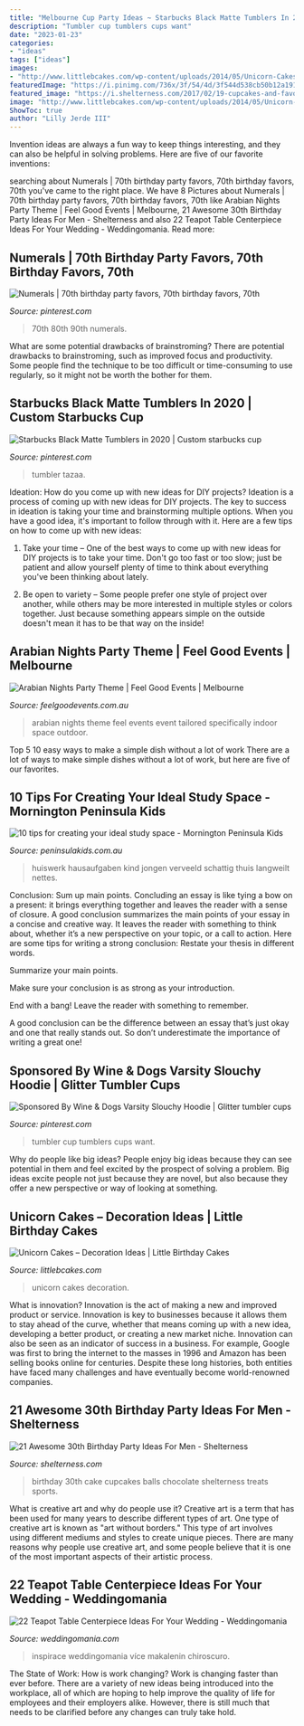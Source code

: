 ```yaml
---
title: "Melbourne Cup Party Ideas ~ Starbucks Black Matte Tumblers In 2020"
description: "Tumbler cup tumblers cups want"
date: "2023-01-23"
categories:
- "ideas"
tags: ["ideas"]
images:
- "http://www.littlebcakes.com/wp-content/uploads/2014/05/Unicorn-Cakes-1024x756.jpg"
featuredImage: "https://i.pinimg.com/736x/3f/54/4d/3f544d538cb50b12a1910b88fbd025bb.jpg"
featured_image: "https://i.shelterness.com/2017/02/19-cupcakes-and-favorite-beer-instead-of-a-birthday-cake.jpg"
image: "http://www.littlebcakes.com/wp-content/uploads/2014/05/Unicorn-Cakes-1024x756.jpg"
ShowToc: true
author: "Lilly Jerde III"
---
```



Invention ideas are always a fun way to keep things interesting, and they can also be helpful in solving problems. Here are five of our favorite inventions: 

	

		
searching about Numerals | 70th birthday party favors, 70th birthday favors, 70th you've came to the right place. We have 8 Pictures about Numerals | 70th birthday party favors, 70th birthday favors, 70th like Arabian Nights Party Theme | Feel Good Events | Melbourne, 21 Awesome 30th Birthday Party Ideas For Men - Shelterness and also 22 Teapot Table Centerpiece Ideas For Your Wedding - Weddingomania. Read more:
		
    
## Numerals | 70th Birthday Party Favors, 70th Birthday Favors, 70th

<img loading=lazy src="https://i.pinimg.com/736x/91/7a/51/917a512f9341ed8070f4710617a7704f--monogram-cookies-cookie-icing.jpg" onerror="this.onerror=null;this.src='https://tse4.mm.bing.net/th?id=OIP.Xni42bzdk7c54r5e10rGUgHaLD&amp;pid=15.1';" alt="Numerals | 70th birthday party favors, 70th birthday favors, 70th">

_Source: pinterest.com_

>70th 80th 90th numerals. 

	

What are some potential drawbacks of brainstroming?
There are potential drawbacks to brainstroming, such as improved focus and productivity. Some people find the technique to be too difficult or time-consuming to use regularly, so it might not be worth the bother for them.

    
## Starbucks Black Matte Tumblers In 2020 | Custom Starbucks Cup

<img loading=lazy src="https://i.pinimg.com/736x/f5/17/41/f51741c339e2747ac598cd1d93372518.jpg" onerror="this.onerror=null;this.src='https://tse3.mm.bing.net/th?id=OIP.GLJ6CW7HipbrHlw9sw6irAHaJ3&amp;pid=15.1';" alt="Starbucks Black Matte Tumblers in 2020 | Custom starbucks cup">

_Source: pinterest.com_

>tumbler tazaa. 

	

Ideation: How do you come up with new ideas for DIY projects?
Ideation is a process of coming up with new ideas for DIY projects. The key to success in ideation is taking your time and brainstorming multiple options. When you have a good idea, it's important to follow through with it. Here are a few tips on how to come up with new ideas:
1. Take your time – One of the best ways to come up with new ideas for DIY projects is to take your time. Don't go too fast or too slow; just be patient and allow yourself plenty of time to think about everything you've been thinking about lately.

2. Be open to variety – Some people prefer one style of project over another, while others may be more interested in multiple styles or colors together. Just because something appears simple on the outside doesn't mean it has to be that way on the inside!


    
## Arabian Nights Party Theme | Feel Good Events | Melbourne

<img loading=lazy src="https://www.feelgoodevents.com.au/wp-content/uploads/2018/07/FGE-ArabianNights-606030-0974-scaled.jpg" onerror="this.onerror=null;this.src='https://tse3.mm.bing.net/th?id=OIP.J6OCdgLgCpahsdpIfeXFCwHaE8&amp;pid=15.1';" alt="Arabian Nights Party Theme | Feel Good Events | Melbourne">

_Source: feelgoodevents.com.au_

>arabian nights theme feel events event tailored specifically indoor space outdoor. 

	

Top 5 10 easy ways to make a simple dish without a lot of work
There are a lot of ways to make simple dishes without a lot of work, but here are five of our favorites.

    
## 10 Tips For Creating Your Ideal Study Space - Mornington Peninsula Kids

<img loading=lazy src="http://peninsulakids.com.au/wp-content/uploads/2020/07/dreamstime_xxl_150772229.jpg" onerror="this.onerror=null;this.src='https://tse1.mm.bing.net/th?id=OIP.J65fKM4eoqcJKtFk_XmzhQHaE8&amp;pid=15.1';" alt="10 tips for creating your ideal study space - Mornington Peninsula Kids">

_Source: peninsulakids.com.au_

>huiswerk hausaufgaben kind jongen verveeld schattig thuis langweilt nettes. 

	

Conclusion: Sum up main points.
Concluding an essay is like tying a bow on a present: it brings everything together and leaves the reader with a sense of closure. A good conclusion summarizes the main points of your essay in a concise and creative way. It leaves the reader with something to think about, whether it’s a new perspective on your topic, or a call to action. Here are some tips for writing a strong conclusion:
 Restate your thesis in different words.

Summarize your main points.

Make sure your conclusion is as strong as your introduction.

End with a bang! Leave the reader with something to remember.

A good conclusion can be the difference between an essay that’s just okay and one that really stands out. So don’t underestimate the importance of writing a great one!

    
## Sponsored By Wine &amp; Dogs Varsity Slouchy Hoodie | Glitter Tumbler Cups

<img loading=lazy src="https://i.pinimg.com/736x/3f/54/4d/3f544d538cb50b12a1910b88fbd025bb.jpg" onerror="this.onerror=null;this.src='https://tse3.mm.bing.net/th?id=OIP.lmist3WUG5UQxNLcCNvqFAHaJ4&amp;pid=15.1';" alt="Sponsored By Wine &amp; Dogs Varsity Slouchy Hoodie | Glitter tumbler cups">

_Source: pinterest.com_

>tumbler cup tumblers cups want. 

	

Why do people like big ideas?
People enjoy big ideas because they can see potential in them and feel excited by the prospect of solving a problem. Big ideas excite people not just because they are novel, but also because they offer a new perspective or way of looking at something.

    
## Unicorn Cakes – Decoration Ideas | Little Birthday Cakes

<img loading=lazy src="http://www.littlebcakes.com/wp-content/uploads/2014/05/Unicorn-Cakes-1024x756.jpg" onerror="this.onerror=null;this.src='https://tse1.mm.bing.net/th?id=OIP.lqU3RIpeL2cM-NEO-rZOJAHaFd&amp;pid=15.1';" alt="Unicorn Cakes – Decoration Ideas | Little Birthday Cakes">

_Source: littlebcakes.com_

>unicorn cakes decoration. 

	

What is innovation?
Innovation is the act of making a new and improved product or service. Innovation is key to businesses because it allows them to stay ahead of the curve, whether that means coming up with a new idea, developing a better product, or creating a new market niche. Innovation can also be seen as an indicator of success in a business. For example, Google was first to bring the internet to the masses in 1996 and Amazon has been selling books online for centuries. Despite these long histories, both entities have faced many challenges and have eventually become world-renowned companies.

    
## 21 Awesome 30th Birthday Party Ideas For Men - Shelterness

<img loading=lazy src="https://i.shelterness.com/2017/02/19-cupcakes-and-favorite-beer-instead-of-a-birthday-cake.jpg" onerror="this.onerror=null;this.src='https://tse3.mm.bing.net/th?id=OIP.J8x-agjspB3_SHws4XPtYwHaKf&amp;pid=15.1';" alt="21 Awesome 30th Birthday Party Ideas For Men - Shelterness">

_Source: shelterness.com_

>birthday 30th cake cupcakes balls chocolate shelterness treats sports. 

	

What is creative art and why do people use it?
Creative art is a term that has been used for many years to describe different types of art. One type of creative art is known as "art without borders." This type of art involves using different mediums and styles to create unique pieces. There are many reasons why people use creative art, and some people believe that it is one of the most important aspects of their artistic process.

    
## 22 Teapot Table Centerpiece Ideas For Your Wedding - Weddingomania

<img loading=lazy src="https://i.weddingomania.com/2016/04/22-Teapot-Table-Centerpiece-Ideas-For-Your-Wedding-7.jpg" onerror="this.onerror=null;this.src='https://tse2.mm.bing.net/th?id=OIP.4_OI-jylMVnHUI4oB_KSjgAAAA&amp;pid=15.1';" alt="22 Teapot Table Centerpiece Ideas For Your Wedding - Weddingomania">

_Source: weddingomania.com_

>inspirace weddingomania více makalenin chiroscuro. 

	

The State of Work: How is work changing?
Work is changing faster than ever before. There are a variety of new ideas being introduced into the workplace, all of which are hoping to help improve the quality of life for employees and their employers alike. However, there is still much that needs to be clarified before any changes can truly take hold.


